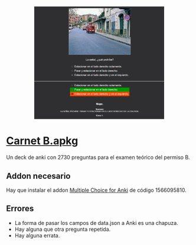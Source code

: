 
<div align="center">
  <p float="left">
    <img src="preview6.png" width="70%" height="70%">
  </p>
</div>

# </center>[Carnet B.apkg](https://github.com/donmerendolo/anki-carnet-B/raw/master/Carnet%20B.apkg)</center>
Un deck de anki con 2730 preguntas para el examen teórico del permiso B.

## Addon necesario
Hay que instalar el addon [Multiple Choice for Anki](https://ankiweb.net/shared/info/1566095810) de código 1566095810.

## Errores

 - La forma de pasar los campos de data.json a Anki es una chapuza.
 - Hay alguna que otra pregunta repetida.
 - Hay alguna errata.
 